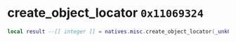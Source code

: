 # create_object_locator `0x11069324`

```lua
local result --[[ integer ]] = natives.misc.create_object_locator(_unk0 --[[ integer ]], _unk1 --[[ integer ]])
```